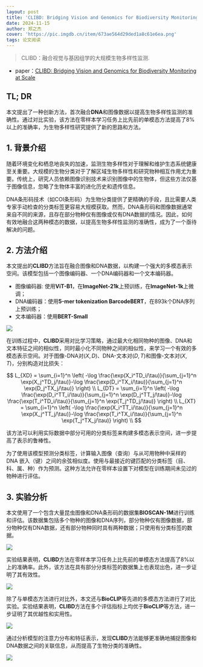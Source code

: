 ```yaml
---
layout: post
title: 'CLIBD: Bridging Vision and Genomics for Biodiversity Monitoring at Scale'
date: 2024-11-15
author: 郑之杰
cover: 'https://pic.imgdb.cn/item/673ae564d29ded1a8c61e6ea.png'
tags: 论文阅读
---
```


> CLIBD：融合视觉与基因组学的大规模生物多样性监测.

- paper：[CLIBD: Bridging Vision and Genomics for Biodiversity Monitoring at Scale](https://openreview.net/forum?id=d5HUnyByAI)

## TL; DR

本文提出了一种创新方法，首次融合**DNA**和图像数据以提高生物多样性监测的准确性。通过对比实验，该方法在零样本学习任务上比先前的单模态方法提高了$8\%$以上的准确率，为生物多样性研究提供了新的思路和方法。

## 1. 背景介绍

随着环境变化和栖息地丧失的加速，监测生物多样性对于理解和维护生态系统健康至关重要。大规模的生物分类对于了解区域生物多样性和研究物种相互作用尤为重要。传统上，研究人员依赖图像识别技术来识别图像中的生物体，但这些方法仅基于图像信息，忽略了生物体丰富的进化历史和遗传信息。

DNA条形码技术（如COI条形码）为生物分类提供了更精确的手段，且比需要人类专家手动检查的分类标签更容易大规模获取。然而，DNA条形码和图像数据通常来自不同的来源，且存在部分物种仅有图像或仅有DNA数据的情况。因此，如何有效地融合这两种模态的数据，以提高生物多样性监测的准确性，成为了一个亟待解决的问题。

## 2. 方法介绍

本文提出的**CLIBD**方法旨在融合图像和DNA数据，以构建一个强大的多模态表示空间。该模型包括一个图像编码器、一个DNA编码器和一个文本编码器。
- 图像编码器: 使用**ViT-B1**，在**ImageNet-21k**上预训练，在**ImageNet-1k**上微调；
- DNA编码器：使用**5-mer tokenization BarcodeBERT**，在893k个DNA序列上预训练；
- 文本编码器：使用**BERT-Small**

![](https://pic.imgdb.cn/item/67371781d29ded1a8c856edd.png)

在训练过程中，**CLIBD**采用对比学习策略，通过最大化相同物种的图像、DNA和文本特征之间的相似性，同时最小化不同物种之间的相似性，来学习一个有效的多模态表示空间。对于图像-DNA对$(X,D)$、DNA-文本对$(D,T)$和图像-文本对$(X,T)$，分别构造对比损失：

$$
L_{XD} = \sum_{i=1}^n \left( -\log \frac{\exp(X_i^TD_i/\tau)}{\sum_{j=1}^n \exp(X_j^TD_j/\tau)}-\log \frac{\exp(D_i^TX_i/\tau)}{\sum_{j=1}^n \exp(D_j^TX_j/\tau)} \right) \\
L_{DT} = \sum_{i=1}^n \left( -\log \frac{\exp(D_i^TT_i/\tau)}{\sum_{j=1}^n \exp(D_j^TT_j/\tau)}-\log \frac{\exp(T_i^TD_i/\tau)}{\sum_{j=1}^n \exp(T_j^TD_j/\tau)} \right) \\
L_{XT} = \sum_{i=1}^n \left( -\log \frac{\exp(X_i^TT_i/\tau)}{\sum_{j=1}^n \exp(X_j^TT_j/\tau)}-\log \frac{\exp(T_i^TX_i/\tau)}{\sum_{j=1}^n \exp(T_j^TX_j/\tau)} \right) \\
$$

该方法可以利用实际数据中部分可用的分类标签来构建多模态表示空间，进一步提高了表示的鲁棒性。

为了使用该模型预测分类标签，计算输入图像（查询）与从可用物种中采样的 DNA 嵌入（键）之间的余弦相似度。使用与最接近的键匹配的分类标签（目、科、属、种）作为预测。这种方法允许在零样本设置下对模型在训练期间未见过的物种进行评估。

## 3. 实验分析

本文使用了一个包含大量昆虫图像和DNA条形码的数据集**BIOSCAN-1M**进行训练和评估。该数据集包括多个物种的图像和DNA序列，部分物种仅有图像数据，部分物种仅有DNA数据，还有部分物种同时具有两种数据；只使用有分类标签的数据。

![](https://pic.imgdb.cn/item/673719e3d29ded1a8c8859de.png)

实验结果表明，**CLIBD**方法在零样本学习任务上比先前的单模态方法提高了8\%以上的准确率。此外，该方法在具有部分分类标签的数据集上也表现出色，进一步证明了其有效性。

![](https://pic.imgdb.cn/item/67371e83d29ded1a8c8e5263.png)

除了与单模态方法进行对比外，本文还与**BioCLIP**等先进的多模态方法进行了对比实验。实验结果表明，**CLIBD**方法在多个评估指标上均优于**BioCLIP**等方法，进一步证明了其优越性和实用性。

![](https://pic.imgdb.cn/item/67371a55d29ded1a8c88ef71.png)

通过分析模型的注意力分布和特征表示，发现**CLIBD**方法能够更准确地捕捉图像和DNA数据之间的关联信息，从而提高了生物分类的准确性。

![](https://pic.imgdb.cn/item/67371abcd29ded1a8c8979ac.png)